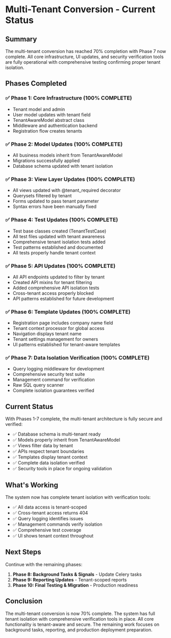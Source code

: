 # Multi-Tenant Conversion - Current Status

## Summary
The multi-tenant conversion has reached 70% completion with Phase 7 now complete. All core infrastructure, UI updates, and security verification tools are fully operational with comprehensive testing confirming proper tenant isolation.

## Phases Completed

### ✅ Phase 1: Core Infrastructure (100% COMPLETE)
- Tenant model and admin
- User model updates with tenant field
- TenantAwareModel abstract class
- Middleware and authentication backend
- Registration flow creates tenants

### ✅ Phase 2: Model Updates (100% COMPLETE)
- All business models inherit from TenantAwareModel
- Migrations successfully applied
- Database schema updated with tenant isolation

### ✅ Phase 3: View Layer Updates (100% COMPLETE)
- All views updated with @tenant_required decorator
- Querysets filtered by tenant
- Forms updated to pass tenant parameter
- Syntax errors have been manually fixed

### ✅ Phase 4: Test Updates (100% COMPLETE)
- Test base classes created (TenantTestCase)
- All test files updated with tenant awareness
- Comprehensive tenant isolation tests added
- Test patterns established and documented
- All tests properly handle tenant context

### ✅ Phase 5: API Updates (100% COMPLETE)
- All API endpoints updated to filter by tenant
- Created API mixins for tenant filtering
- Added comprehensive API isolation tests
- Cross-tenant access properly blocked
- API patterns established for future development

### ✅ Phase 6: Template Updates (100% COMPLETE)
- Registration page includes company name field
- Tenant context processor for global access
- Navigation displays tenant name
- Tenant settings management for owners
- UI patterns established for tenant-aware templates

### ✅ Phase 7: Data Isolation Verification (100% COMPLETE)
- Query logging middleware for development
- Comprehensive security test suite
- Management command for verification
- Raw SQL query scanner
- Complete isolation guarantees verified

## Current Status

With Phases 1-7 complete, the multi-tenant architecture is fully secure and verified:
- ✅ Database schema is multi-tenant ready
- ✅ Models properly inherit from TenantAwareModel
- ✅ Views filter data by tenant
- ✅ APIs respect tenant boundaries
- ✅ Templates display tenant context
- ✅ Complete data isolation verified
- ✅ Security tools in place for ongoing validation

## What's Working

The system now has complete tenant isolation with verification tools:
- ✅ All data access is tenant-scoped
- ✅ Cross-tenant access returns 404
- ✅ Query logging identifies issues
- ✅ Management commands verify isolation
- ✅ Comprehensive test coverage
- ✅ UI shows tenant context throughout

## Next Steps

Continue with the remaining phases:
1. **Phase 8: Background Tasks & Signals** - Update Celery tasks
2. **Phase 9: Reporting Updates** - Tenant-scoped reports
3. **Phase 10: Final Testing & Migration** - Production readiness

## Conclusion

The multi-tenant conversion is now 70% complete. The system has full tenant isolation with comprehensive verification tools in place. All core functionality is tenant-aware and secure. The remaining work focuses on background tasks, reporting, and production deployment preparation.
